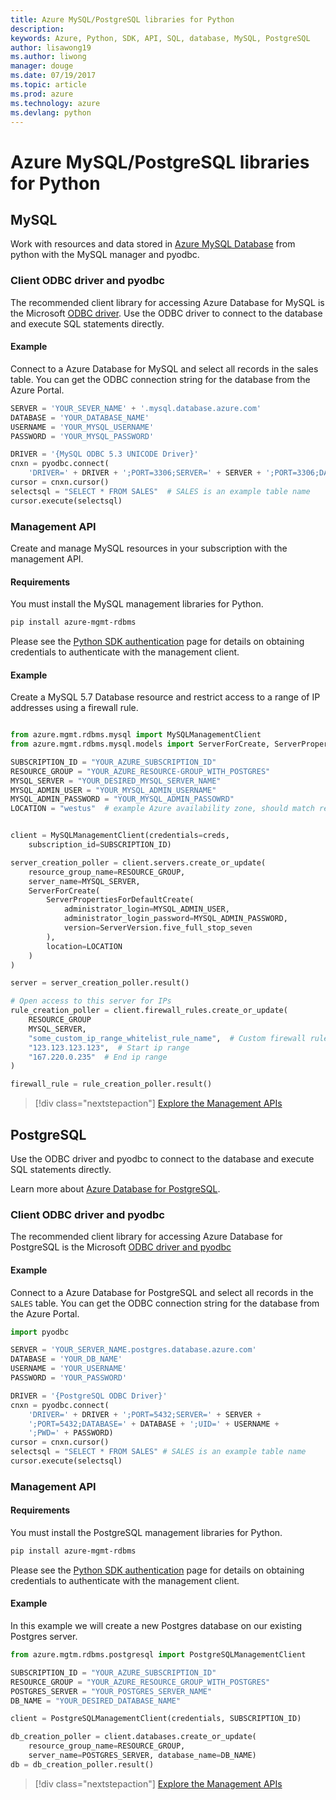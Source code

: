 ```yaml
---
title: Azure MySQL/PostgreSQL libraries for Python
description: 
keywords: Azure, Python, SDK, API, SQL, database, MySQL, PostgreSQL
author: lisawong19
ms.author: liwong
manager: douge
ms.date: 07/19/2017
ms.topic: article
ms.prod: azure
ms.technology: azure
ms.devlang: python
---
```


# Azure MySQL/PostgreSQL libraries for Python

## MySQL

Work with resources and data stored in [Azure MySQL Database](/azure/mysql/overview) from python with the MySQL manager and pyodbc.

### Client ODBC driver and pyodbc

The recommended client library for accessing Azure Database for MySQL is the Microsoft [ODBC driver](/azure/sql-database/sql-database-connect-query-python#install-the-python-and-database-communication-libraries). Use the ODBC driver to connect to the database and execute SQL statements directly.

#### Example

Connect to a Azure Database for MySQL and select all records in the sales table. You can get the ODBC connection string for the database from the Azure Portal.

```python
SERVER = 'YOUR_SEVER_NAME' + '.mysql.database.azure.com'
DATABASE = 'YOUR_DATABASE_NAME'
USERNAME = 'YOUR_MYSQL_USERNAME'
PASSWORD = 'YOUR_MYSQL_PASSWORD'

DRIVER = '{MySQL ODBC 5.3 UNICODE Driver}'
cnxn = pyodbc.connect(
    'DRIVER=' + DRIVER + ';PORT=3306;SERVER=' + SERVER + ';PORT=3306;DATABASE=' + DATABASE + ';UID=' + USERNAME + ';PWD=' + PASSWORD)
cursor = cnxn.cursor()
selectsql = "SELECT * FROM SALES"  # SALES is an example table name
cursor.execute(selectsql)
```

### Management API

Create and manage MySQL resources in your subscription with the management API.

#### Requirements
You must install the MySQL management libraries for Python.
```bash
pip install azure-mgmt-rdbms
```

Please see the [Python SDK authentication](https://docs.microsoft.com/python/azure/python-sdk-azure-authenticate) page for details on obtaining credentials to authenticate with the management client.

#### Example

Create a MySQL 5.7 Database resource and restrict access to a range of IP addresses using a firewall rule.

```python

from azure.mgmt.rdbms.mysql import MySQLManagementClient
from azure.mgmt.rdbms.mysql.models import ServerForCreate, ServerPropertiesForDefaultCreate, ServerVersion

SUBSCRIPTION_ID = "YOUR_AZURE_SUBSCRIPTION_ID"
RESOURCE_GROUP = "YOUR_AZURE_RESOURCE-GROUP_WITH_POSTGRES"
MYSQL_SERVER = "YOUR_DESIRED_MYSQL_SERVER_NAME"
MYSQL_ADMIN_USER = "YOUR_MYSQL_ADMIN_USERNAME"
MYSQL_ADMIN_PASSWORD = "YOUR_MYSQL_ADMIN_PASSOWRD"
LOCATION = "westus"  # example Azure availability zone, should match resource group


client = MySQLManagementClient(credentials=creds,
    subscription_id=SUBSCRIPTION_ID)

server_creation_poller = client.servers.create_or_update(
    resource_group_name=RESOURCE_GROUP,
    server_name=MYSQL_SERVER,
    ServerForCreate(
        ServerPropertiesForDefaultCreate(
            administrator_login=MYSQL_ADMIN_USER,
            administrator_login_password=MYSQL_ADMIN_PASSWORD,
            version=ServerVersion.five_full_stop_seven
        ),
        location=LOCATION
    )
)

server = server_creation_poller.result()

# Open access to this server for IPs
rule_creation_poller = client.firewall_rules.create_or_update(
    RESOURCE_GROUP
    MYSQL_SERVER,
    "some_custom_ip_range_whitelist_rule_name",  # Custom firewall rule name
    "123.123.123.123",  # Start ip range
    "167.220.0.235"  # End ip range
)

firewall_rule = rule_creation_poller.result()
```

> [!div class="nextstepaction"]
> [Explore the Management APIs](/python/api/overview/azure/postgresql/mysql/management)

## PostgreSQL
Use the ODBC driver and pyodbc to connect to the database and execute SQL statements directly.

Learn more about [Azure Database for PostgreSQL](https://docs.microsoft.com/azure/postgresql/).

### Client ODBC driver and pyodbc
The recommended client library for accessing Azure Database for PostgreSQL is the Microsoft [ODBC driver and pyodbc](https://docs.microsoft.com/azure/sql-database/sql-database-connect-query-python#install-the-python-and-database-communication-libraries)

#### Example 

Connect to a Azure Database for PostgreSQL and select all records in the `SALES` table. You can get the ODBC connection string for the database from the Azure Portal.

```python
import pyodbc

SERVER = 'YOUR_SERVER_NAME.postgres.database.azure.com'
DATABASE = 'YOUR_DB_NAME'
USERNAME = 'YOUR_USERNAME'
PASSWORD = 'YOUR_PASSWORD'

DRIVER = '{PostgreSQL ODBC Driver}'
cnxn = pyodbc.connect(
    'DRIVER=' + DRIVER + ';PORT=5432;SERVER=' + SERVER +
    ';PORT=5432;DATABASE=' + DATABASE + ';UID=' + USERNAME +
    ';PWD=' + PASSWORD)
cursor = cnxn.cursor()
selectsql = "SELECT * FROM SALES" # SALES is an example table name
cursor.execute(selectsql)
```

### Management API
#### Requirements
You must install the PostgreSQL management libraries for Python.
```bash
pip install azure-mgmt-rdbms
```

Please see the [Python SDK authentication](https://docs.microsoft.com/python/azure/python-sdk-azure-authenticate) page for details on obtaining credentials to authenticate with the management client.

#### Example
In this example we will create a new Postgres database on our existing Postgres server.
```python
from azure.mgtm.rdbms.postgresql import PostgreSQLManagementClient

SUBSCRIPTION_ID = "YOUR_AZURE_SUBSCRIPTION_ID"
RESOURCE_GROUP = "YOUR_AZURE_RESOURCE_GROUP_WITH_POSTGRES"
POSTGRES_SERVER = "YOUR_POSTGRES_SERVER_NAME"
DB_NAME = "YOUR_DESIRED_DATABASE_NAME"

client = PostgreSQLManagementClient(credentials, SUBSCRIPTION_ID)

db_creation_poller = client.databases.create_or_update(
    resource_group_name=RESOURCE_GROUP,
    server_name=POSTGRES_SERVER, database_name=DB_NAME)
db = db_creation_poller.result()
```

> [!div class="nextstepaction"]
> [Explore the Management APIs](/python/api/overview/azure/postgresql/mysql/management)